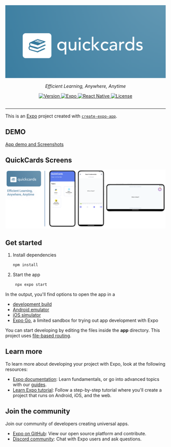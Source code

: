 <div align="center"> 
  <img src="./assets/branding.png" alt="QuickCards Logo"> 
  <p><em>Efficient Learning, Anywhere, Anytime</em></p> 
  <a href="https://github.com/your-repo/quickcards"> 
    <img src="https://img.shields.io/badge/Version-1.0.0-brightgreen.svg" alt="Version"> 
  </a> 
  <a href="https://github.com/your-repo/quickcards"> 
    <img src="https://img.shields.io/badge/Expo-v51-blue.svg" alt="Expo"> 
  </a> 
  <a href="https://github.com/your-repo/quickcards"> 
    <img src="https://img.shields.io/badge/React%20Native-v0.74-blue.svg" alt="React Native"> 
  </a> 
  <a href="https://github.com/your-repo/quickcards/blob/main/LICENSE"> 
    <img src="https://img.shields.io/badge/License-MIT-yellow.svg" alt="License"> 
  </a> 
</div>

<br>

---

This is an [Expo](https://expo.dev) project created with [`create-expo-app`](https://www.npmjs.com/package/create-expo-app).

## DEMO

[App demo and Screenshots](https://drive.google.com/drive/folders/17OIyT40Miq1Q3_RUV1rQUX6RUFrO1kc6?usp=sharing)

## QuickCards Screens
![UI Screens](./assets/screens.png)

## Get started

1. Install dependencies

   ```bash
   npm install
   ```

2. Start the app

   ```bash
    npx expo start
   ```

In the output, you'll find options to open the app in a

- [development build](https://docs.expo.dev/develop/development-builds/introduction/)
- [Android emulator](https://docs.expo.dev/workflow/android-studio-emulator/)
- [iOS simulator](https://docs.expo.dev/workflow/ios-simulator/)
- [Expo Go](https://expo.dev/go), a limited sandbox for trying out app development with Expo

You can start developing by editing the files inside the **app** directory. This project uses [file-based routing](https://docs.expo.dev/router/introduction).

## Learn more

To learn more about developing your project with Expo, look at the following resources:

- [Expo documentation](https://docs.expo.dev/): Learn fundamentals, or go into advanced topics with our [guides](https://docs.expo.dev/guides).
- [Learn Expo tutorial](https://docs.expo.dev/tutorial/introduction/): Follow a step-by-step tutorial where you'll create a project that runs on Android, iOS, and the web.

## Join the community

Join our community of developers creating universal apps.

- [Expo on GitHub](https://github.com/expo/expo): View our open source platform and contribute.
- [Discord community](https://chat.expo.dev): Chat with Expo users and ask questions.

